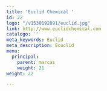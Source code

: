 ```yaml
---
title: 'Euclid Chemical '
id: 22
logo: "/v1530192891/euclid.jpg"
link: http://www.euclidchemical.com
catalogo: ''
meta_keywords: Euclid
meta_description: Ecuclid
menu:
  principal:
    parent: marcas
    weight: 21
weight: 22

---
```

